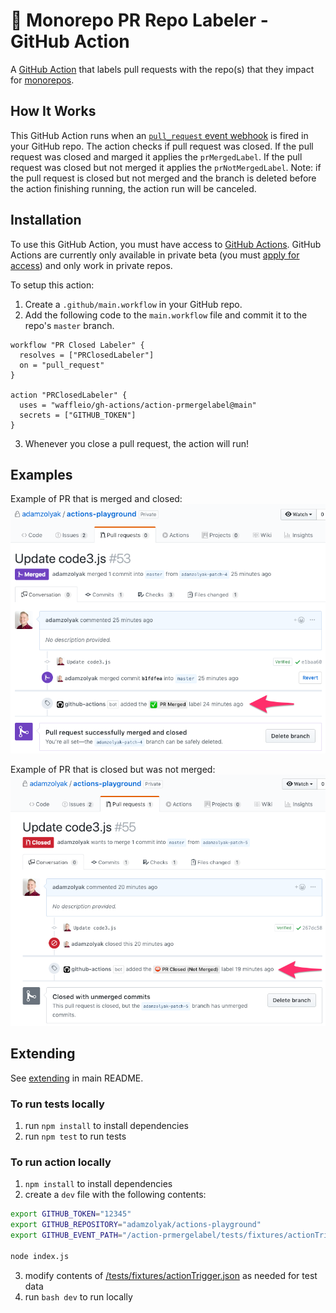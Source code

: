 # 🚊 Monorepo PR Repo Labeler - GitHub Action

A [GitHub Action](https://github.com/features/actions) that labels pull requests with the repo(s) that they impact for [monorepos](https://en.wikipedia.org/wiki/Monorepo).

## How It Works

This GitHub Action runs when an [`pull_request` event webhook](https://developer.github.com/v3/activity/events/types/#issuesevent) is fired in your GitHub repo. The action checks if pull request was closed. If the pull request was closed and marged it applies the `prMergedLabel`. If the pull request was closed but not merged it applies the `prNotMergedLabel`. Note: if the pull request is closed but not merged and the branch is deleted before the action finishing running, the action run will be canceled.

## Installation

To use this GitHub Action, you must have access to [GitHub Actions](https://github.com/features/actions). GitHub Actions are currently only available in private beta (you must [apply for access](https://github.com/features/actions)) and only work in private repos.

To setup this action:

1. Create a `.github/main.workflow` in your GitHub repo.
2. Add the following code to the `main.workflow` file and commit it to the repo's `master` branch.

```
workflow "PR Closed Labeler" {
  resolves = ["PRClosedLabeler"]
  on = "pull_request"
}

action "PRClosedLabeler" {
  uses = "waffleio/gh-actions/action-prmergelabel@main"
  secrets = ["GITHUB_TOKEN"]
}
```

3. Whenever you close a pull request, the action will run!

## Examples

Example of PR that is merged and closed:
![GitHub Logo](./docs/merged.png)

Example of PR that is closed but was not merged:
![GitHub Logo](./docs/closed.png)

## Extending

See [extending](../README.md#extending) in main README.

### To run tests locally

1. run `npm install` to install dependencies
2. run `npm test` to run tests

### To run action locally

1. `npm install` to install dependencies
2. create a `dev` file with the following contents:

```bash
export GITHUB_TOKEN="12345"
export GITHUB_REPOSITORY="adamzolyak/actions-playground"
export GITHUB_EVENT_PATH="/action-prmergelabel/tests/fixtures/actionTrigger.json"

node index.js
```

3. modify contents of [/tests/fixtures/actionTrigger.json](./tests/fixtures/actionTrigger.json) as needed for test data
4. run `bash dev` to run locally
